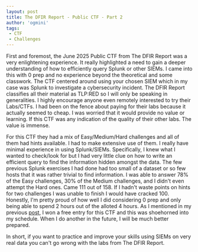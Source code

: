 ```yaml
---
layout: post
title: The DFIR Report - Public CTF - Part 2
author: 'ogmini'
tags:
 - CTF 
 - Challenges
---
```


First and foremost, the June 2025 Public CTF from The DFIR Report was a very enlightening experience. It really highlighted a need to gain a deeper understanding of how to efficiently query Splunk or other SIEMs. I came into this with 0 prep and no experience beyond the theoretical and some classwork. The CTF centered around using your chosen SIEM which in my case was Splunk to investigate a cybersecurity incident. The DFIR Report classifies all their material as TLP:RED so I will only be speaking in generalities. I highly encourage anyone even remotely interested to try their Labs/CTFs. I had been on the fence about paying for their labs because it actually seemed to cheap. I was worried that it would provide no value or learning. If this CTF was any indication of the quality of their other labs. The value is immense. 

For this CTF they had a mix of Easy/Medium/Hard challenges and all of them had hints available. I had to make extensive use of them. I really have minimal experience in using Splunk/SIEMs. Specifically, I knew what I wanted to check/look for but I had very little clue on how to write an efficient query to find the information hidden amongst the data. The few previous Splunk exercises I had done had too small of a dataset or so few hosts that it was rather trivial to find information. I was able to answer 78% of the Easy challenges, 30% of the Medium challenges, and I didn't even attempt the Hard ones. Came 111 out of 158. If I hadn't waste points on hints for two challenges I was unable to finish I would have cracked 100. Honestly, I'm pretty proud of how well I did considering 0 prep and only being able to spend 2 hours out of the alloted 4 hours. As I mentioned in my previous [post](https://ogmini.github.io/2025/06/06/The-DFIR-Report-CTF.html), I won a free entry for this CTF and this was shoehorned into my schedule. When I do another in the future, I will be much better prepared.  

In short, if you want to practice and improve your skills using SIEMs on very real data you can't go wrong with the labs from The DFIR Report. 
